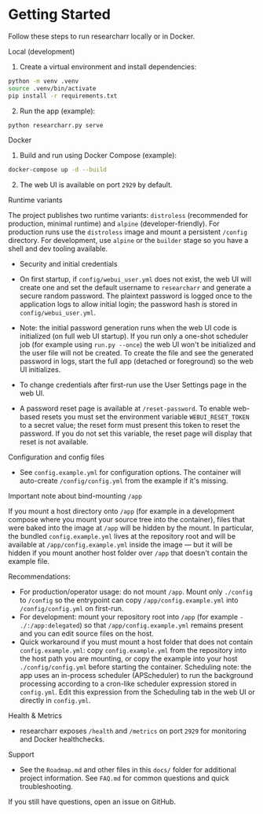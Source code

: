 # Getting Started

Follow these steps to run researcharr locally or in Docker.

Local (development)

1. Create a virtual environment and install dependencies:

```bash
python -m venv .venv
source .venv/bin/activate
pip install -r requirements.txt
```

2. Run the app (example):

```bash
python researcharr.py serve
```

Docker

1. Build and run using Docker Compose (example):

```bash
docker-compose up -d --build
```

2. The web UI is available on port `2929` by default.

Runtime variants

The project publishes two runtime variants: `distroless` (recommended for production, minimal runtime) and `alpine` (developer-friendly). For production runs use the `distroless` image and mount a persistent `/config` directory. For development, use `alpine` or the `builder` stage so you have a shell and dev tooling available.

- Security and initial credentials

- On first startup, if `config/webui_user.yml` does not exist, the web UI will create one and set the default username to `researcharr` and generate a secure random password. The plaintext password is logged once to the application logs to allow initial login; the password hash is stored in `config/webui_user.yml`.
- Note: the initial password generation runs when the web UI code is initialized (on full web UI startup). If you run only a one-shot scheduler job (for example using `run.py --once`) the web UI won't be initialized and the user file will not be created. To create the file and see the generated password in logs, start the full app (detached or foreground) so the web UI initializes.
- To change credentials after first-run use the User Settings page in the web UI.
- A password reset page is available at `/reset-password`. To enable web-based resets you must set the environment variable `WEBUI_RESET_TOKEN` to a secret value; the reset form must present this token to reset the password. If you do not set this variable, the reset page will display that reset is not available.

Configuration and config files

- See `config.example.yml` for configuration options. The container will auto-create `/config/config.yml` from the example if it's missing.

Important note about bind-mounting `/app`

If you mount a host directory onto `/app` (for example in a development compose where you mount your source tree into the container), files that were baked into the image at `/app` will be hidden by the mount. In particular, the bundled `config.example.yml` lives at the repository root and will be available at `/app/config.example.yml` inside the image — but it will be hidden if you mount another host folder over `/app` that doesn't contain the example file.

Recommendations:

- For production/operator usage: do not mount `/app`. Mount only `./config` to `/config` so the entrypoint can copy `/app/config.example.yml` into `/config/config.yml` on first-run.
- For development: mount your repository root into `/app` (for example `- ./:/app:delegated`) so that `/app/config.example.yml` remains present and you can edit source files on the host.
- Quick workaround if you must mount a host folder that does not contain `config.example.yml`: copy `config.example.yml` from the repository into the host path you are mounting, or copy the example into your host `./config/config.yml` before starting the container.
	Scheduling note: the app uses an in-process scheduler (APScheduler) to run the background processing according to a cron-like scheduler expression stored in `config.yml`. Edit this expression from the Scheduling tab in the web UI or directly in `config.yml`.

Health & Metrics

- researcharr exposes `/health` and `/metrics` on port `2929` for monitoring and Docker healthchecks.

Support

- See the `Roadmap.md` and other files in this `docs/` folder for additional project information. See `FAQ.md` for common questions and quick troubleshooting.

If you still have questions, open an issue on GitHub.
